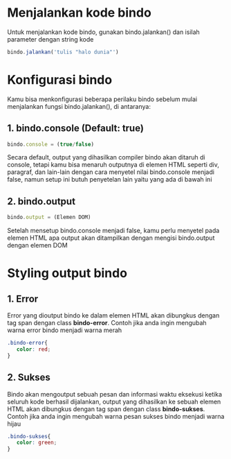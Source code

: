 # Menjalankan kode bindo
Untuk menjalankan kode bindo, gunakan bindo.jalankan() dan isilah parameter dengan string kode
```javascript
bindo.jalankan('tulis "halo dunia"')
```

# Konfigurasi bindo
Kamu bisa menkonfigurasi beberapa perilaku bindo sebelum mulai menjalankan fungsi bindo.jalankan(), di antaranya:
## 1. bindo.console (Default: true)
  ```javascript
  bindo.console = (true/false)
  ```
  Secara default, output yang dihasilkan compiler bindo akan ditaruh di console, tetapi kamu bisa menaruh outputnya di elemen HTML seperti div, paragraf, dan lain-lain dengan cara menyetel nilai bindo.console menjadi false, namun setup ini butuh penyetelan lain yaitu yang ada di bawah ini
## 2. bindo.output
  ```javascript
  bindo.output = (Elemen DOM)
  ```
  Setelah mensetup bindo.console menjadi false, kamu perlu menyetel pada elemen HTML apa output akan ditampilkan dengan mengisi bindo.output dengan elemen DOM

# Styling output bindo
  ## 1. Error
  Error yang dioutput bindo ke dalam elemen HTML akan dibungkus dengan tag span dengan class **bindo-error**. Contoh jika anda ingin mengubah warna error bindo menjadi warna merah
  ```css
  .bindo-error{
     color: red;
  }
  ```
  ## 2. Sukses
   Bindo akan mengoutput sebuah pesan dan informasi waktu eksekusi ketika seluruh kode berhasil dijalankan, output yang dihasilkan ke sebuah elemen HTML akan dibungkus dengan tag span dengan class **bindo-sukses**. Contoh jika anda ingin mengubah warna pesan sukses bindo menjadi warna hijau
  ```css
  .bindo-sukses{
     color: green;
  }
  ```
